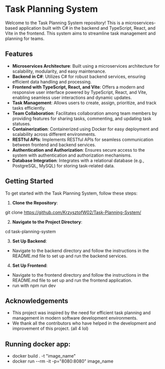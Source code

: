 # Task Planning System

Welcome to the Task Planning System repository! This is a microservices-based application built with C# in the backend and TypeScript, React, and Vite in the frontend. This system aims to streamline task management and planning for teams.

## Features

- **Microservices Architecture**: Built using a microservices architecture for scalability, modularity, and easy maintenance.
- **Backend in C#**: Utilizes C# for robust backend services, ensuring efficient data handling and processing.
- **Frontend with TypeScript, React, and Vite**: Offers a modern and responsive user interface powered by TypeScript, React, and Vite, enabling seamless user interactions and dynamic updates.
- **Task Management**: Allows users to create, assign, prioritize, and track tasks efficiently.
- **Team Collaboration**: Facilitates collaboration among team members by providing features for sharing tasks, commenting, and updating task statuses.
- **Containerization**: Containerized using Docker for easy deployment and scalability across different environments.
- **RESTful APIs**: Implements RESTful APIs for seamless communication between frontend and backend services.
- **Authentication and Authorization**: Ensures secure access to the system with authentication and authorization mechanisms.
- **Database Integration**: Integrates with a relational database (e.g., PostgreSQL, MySQL) for storing task-related data.

## Getting Started

To get started with the Task Planning System, follow these steps:

1. **Clone the Repository**:

git clone https://github.com/KrzysztofW02/Task-Planning-System/


2. **Navigate to the Project Directory**:

cd task-planning-system

3. **Set Up Backend**:

- Navigate to the backend directory and follow the instructions in the README.md file to set up and run the backend services.

4. **Set Up Frontend**:

- Navigate to the frontend directory and follow the instructions in the README.md file to set up and run the frontend application.
- run with npm run dev

## Acknowledgements

- This project was inspired by the need for efficient task planning and management in modern software development environments.
- We thank all the contributors who have helped in the development and improvement of this project. (all 4 lol)


## Running docker app:

- docker build . -t "image_name"
- docker run --rm  -it -p="8080:8080" image_name
